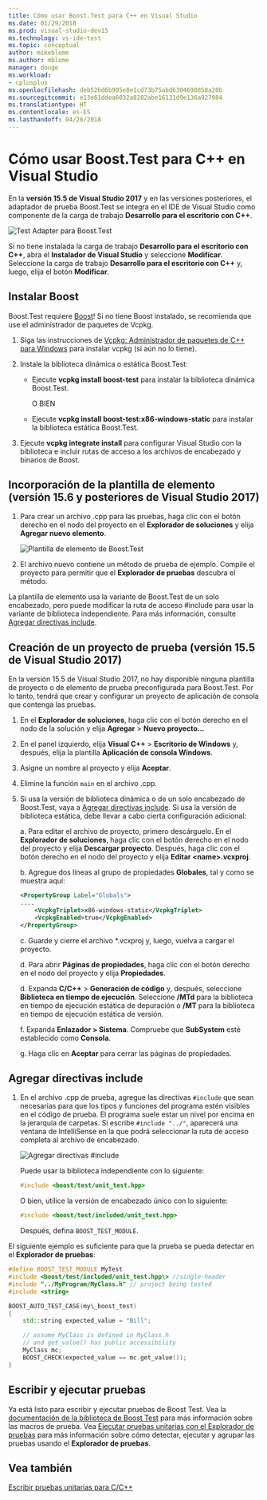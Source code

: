 ```yaml
---
title: Cómo usar Boost.Test para C++ en Visual Studio
ms.date: 01/29/2018
ms.prod: visual-studio-dev15
ms.technology: vs-ide-test
ms.topic: conceptual
author: mikeblome
ms.author: mblome
manager: douge
ms.workload:
- cplusplus
ms.openlocfilehash: deb52bd6b905e8e1cd73b75abd6304698858a20b
ms.sourcegitcommit: e13e61ddea6032a8282abe16131d9e136a927984
ms.translationtype: HT
ms.contentlocale: es-ES
ms.lasthandoff: 04/26/2018
---
```

# <a name="how-to-use-boosttest-for-c-in-visual-studio"></a>Cómo usar Boost.Test para C++ en Visual Studio

En la **versión 15.5 de Visual Studio 2017** y en las versiones posteriores, el adaptador de prueba Boost.Test se integra en el IDE de Visual Studio como componente de la carga de trabajo **Desarrollo para el escritorio con C++**.

![Test Adapter para Boost.Test](media/cpp-boost-component.png "Componente de Test Adapter para Boost.Test")

Si no tiene instalada la carga de trabajo **Desarrollo para el escritorio con C++**, abra el **Instalador de Visual Studio** y seleccione **Modificar**. Seleccione la carga de trabajo **Desarrollo para el escritorio con C++** y, luego, elija el botón **Modificar**.

## <a name="install-boost"></a>Instalar Boost

Boost.Test requiere [Boost](http://www.boost.org/)! Si no tiene Boost instalado, se recomienda que use el administrador de paquetes de Vcpkg.

1. Siga las instrucciones de [Vcpkg: Administrador de paquetes de C++ para Windows](/cpp/vcpkg) para instalar vcpkg (si aún no lo tiene).

1. Instale la biblioteca dinámica o estática Boost.Test:

    - Ejecute **vcpkg install boost-test** para instalar la biblioteca dinámica Boost.Test.

       O BIEN

    - Ejecute **vcpkg install boost-test:x86-windows-static** para instalar la biblioteca estática Boost.Test.

1. Ejecute **vcpkg integrate install** para configurar Visual Studio con la biblioteca e incluir rutas de acceso a los archivos de encabezado y binarios de Boost.

## <a name="add-the-item-template-visual-studio-2017-version-156-and-later"></a>Incorporación de la plantilla de elemento (versión 15.6 y posteriores de Visual Studio 2017)

1. Para crear un archivo .cpp para las pruebas, haga clic con el botón derecho en el nodo del proyecto en el **Explorador de soluciones** y elija **Agregar nuevo elemento**.

   ![Plantilla de elemento de Boost.Test](media/boost_test_item_template.png "Plantilla de elemento de Boost.Test")

1. El archivo nuevo contiene un método de prueba de ejemplo. Compile el proyecto para permitir que el **Explorador de pruebas** descubra el método.

La plantilla de elemento usa la variante de Boost.Test de un solo encabezado, pero puede modificar la ruta de acceso #include para usar la variante de biblioteca independiente. Para más información, consulte [Agregar directivas include](#add_include_directives).

## <a name="create-a-test-project-visual-studio-2017-version-155"></a>Creación de un proyecto de prueba (versión 15.5 de Visual Studio 2017)

En la versión 15.5 de Visual Studio 2017, no hay disponible ninguna plantilla de proyecto o de elemento de prueba preconfigurada para Boost.Test. Por lo tanto, tendrá que crear y configurar un proyecto de aplicación de consola que contenga las pruebas.

1. En el **Explorador de soluciones**, haga clic con el botón derecho en el nodo de la solución y elija **Agregar** > **Nuevo proyecto...**

1. En el panel izquierdo, elija **Visual C++** > **Escritorio de Windows** y, después, elija la plantilla **Aplicación de consola Windows**.

1. Asigne un nombre al proyecto y elija **Aceptar**.
1. Elimine la función `main` en el archivo .cpp.

1. Si usa la versión de biblioteca dinámica o de un solo encabezado de Boost.Test, vaya a [Agregar directivas include](#add_include_directives). Si usa la versión de biblioteca estática, debe llevar a cabo cierta configuración adicional:

   a. Para editar el archivo de proyecto, primero descárguelo. En el **Explorador de soluciones**, haga clic con el botón derecho en el nodo del proyecto y elija **Descargar proyecto**. Después, haga clic con el botón derecho en el nodo del proyecto y elija **Editar <name\>.vcxproj**.

   b. Agregue dos líneas al grupo de propiedades **Globales**, tal y como se muestra aquí:

    ```xml
    <PropertyGroup Label="Globals">
    ....
        <VcpkgTriplet>x86-windows-static</VcpkgTriplet>
        <VcpkgEnabled>true</VcpkgEnabled>
    </PropertyGroup>
    ```
   c. Guarde y cierre el archivo \*.vcxproj y, luego, vuelva a cargar el proyecto.

   d. Para abrir **Páginas de propiedades**, haga clic con el botón derecho en el nodo del proyecto y elija **Propiedades**.

   d. Expanda **C/C++** > **Generación de código** y, después, seleccione **Biblioteca en tiempo de ejecución**. Seleccione **/MTd** para la biblioteca en tiempo de ejecución estática de depuración o **/MT** para la biblioteca en tiempo de ejecución estática de versión.

   f. Expanda **Enlazador > Sistema**. Compruebe que **SubSystem** esté establecido como **Consola**.

   g. Haga clic en **Aceptar** para cerrar las páginas de propiedades.

## <a name="add-include-directives"></a>Agregar directivas include

1. En el archivo .cpp de prueba, agregue las directivas `#include` que sean necesarias para que los tipos y funciones del programa estén visibles en el código de prueba. El programa suele estar un nivel por encima en la jerarquía de carpetas. Si escribe `#include "../"`, aparecerá una ventana de IntelliSense en la que podrá seleccionar la ruta de acceso completa al archivo de encabezado.

   ![Agregar directivas #include](media/cpp-gtest-includes.png "Agregar directivas #include al archivo .cpp de prueba")

   Puede usar la biblioteca independiente con lo siguiente:

   ```cpp
   #include <boost/test/unit_test.hpp>
   ```

   O bien, utilice la versión de encabezado único con lo siguiente:

   ```cpp
   #include <boost/test/included/unit_test.hpp>
   ```

   Después, defina `BOOST_TEST_MODULE`.

El siguiente ejemplo es suficiente para que la prueba se pueda detectar en el **Explorador de pruebas**:

```cpp
#define BOOST_TEST_MODULE MyTest
#include <boost/test/included/unit_test.hpp\> //single-header
#include "../MyProgram/MyClass.h" // project being tested
#include <string>

BOOST_AUTO_TEST_CASE(my\_boost_test)
{
    std::string expected_value = "Bill";

    // assume MyClass is defined in MyClass.h
    // and get_value() has public accessibility
    MyClass mc;
    BOOST_CHECK(expected_value == mc.get_value());
}
```

## <a name="write-and-run-tests"></a>Escribir y ejecutar pruebas
Ya está listo para escribir y ejecutar pruebas de Boost Test. Vea la [documentación de la biblioteca de Boost Test](http://www.boost.org/doc/libs/release/libs/test/doc/html/index.html) para más información sobre las macros de prueba. Vea [Ejecutar pruebas unitarias con el Explorador de pruebas](run-unit-tests-with-test-explorer.md) para más información sobre cómo detectar, ejecutar y agrupar las pruebas usando el **Explorador de pruebas**.

## <a name="see-also"></a>Vea también
[Escribir pruebas unitarias para C/C++](writing-unit-tests-for-c-cpp.md)
